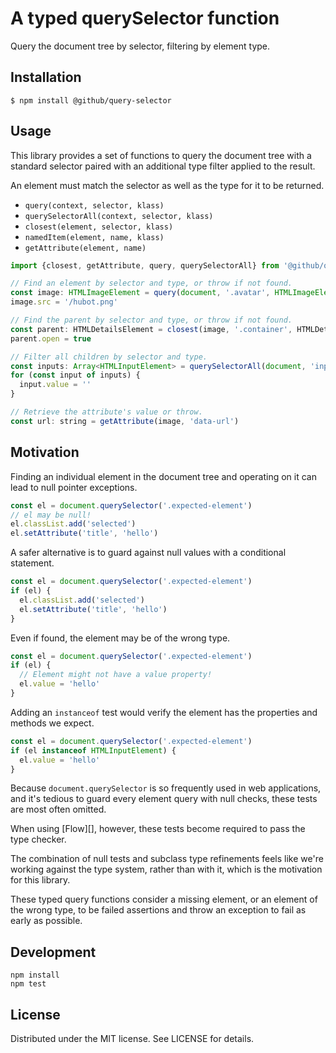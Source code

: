 # A typed querySelector function

Query the document tree by selector, filtering by element type.

## Installation

```
$ npm install @github/query-selector
```

## Usage

This library provides a set of functions to query the document tree with a
standard selector paired with an additional type filter applied to the result.

An element must match the selector as well as the type for it to be returned.

- `query(context, selector, klass)`
- `querySelectorAll(context, selector, klass)`
- `closest(element, selector, klass)`
- `namedItem(element, name, klass)`
- `getAttribute(element, name)`

```js
import {closest, getAttribute, query, querySelectorAll} from '@github/query-selector'

// Find an element by selector and type, or throw if not found.
const image: HTMLImageElement = query(document, '.avatar', HTMLImageElement)
image.src = '/hubot.png'

// Find the parent by selector and type, or throw if not found.
const parent: HTMLDetailsElement = closest(image, '.container', HTMLDetailsElement)
parent.open = true

// Filter all children by selector and type.
const inputs: Array<HTMLInputElement> = querySelectorAll(document, 'input', HTMLInputElement)
for (const input of inputs) {
  input.value = ''
}

// Retrieve the attribute's value or throw.
const url: string = getAttribute(image, 'data-url')
```

## Motivation

Finding an individual element in the document tree and operating on it can
lead to null pointer exceptions.

```js
const el = document.querySelector('.expected-element')
// el may be null!
el.classList.add('selected')
el.setAttribute('title', 'hello')
```

A safer alternative is to guard against null values with a conditional statement.

```js
const el = document.querySelector('.expected-element')
if (el) {
  el.classList.add('selected')
  el.setAttribute('title', 'hello')
}
```

Even if found, the element may be of the wrong type.

```js
const el = document.querySelector('.expected-element')
if (el) {
  // Element might not have a value property!
  el.value = 'hello'
}
```

Adding an `instanceof` test would verify the element has the properties and
methods we expect.

```js
const el = document.querySelector('.expected-element')
if (el instanceof HTMLInputElement) {
  el.value = 'hello'
}
```

Because `document.querySelector` is so frequently used in web applications,
and it's tedious to guard every element query with null checks, these tests
are most often omitted.

When using [Flow][], however, these tests become required to pass the
type checker.

The combination of null tests and subclass type refinements feels like we're
working against the type system, rather than with it, which is the motivation
for this library.

These typed query functions consider a missing element, or an element of the
wrong type, to be failed assertions and throw an exception to fail as early
as possible.

## Development

```
npm install
npm test
```

## License

Distributed under the MIT license. See LICENSE for details.
